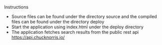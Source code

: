 Instructions
* Source files can be found under the directory source and the compiled files can be found under the directory deploy
* Start the application using index.html under the deploy directory
* The application fetches search results from the public rest api https://api.chucknorris.io/

